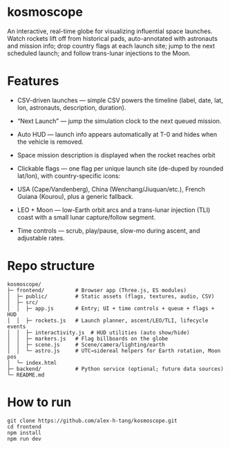 # kosmoscope

An interactive, real-time globe for visualizing influential space launches. Watch rockets lift off from historical pads, auto-annotated with astronauts and mission info; drop country flags at each launch site; jump to the next scheduled launch; and follow trans-lunar injections to the Moon.

# Features

- CSV-driven launches — simple CSV powers the timeline (label, date, lat, lon, astronauts, description, duration).

- “Next Launch” — jump the simulation clock to the next queued mission.

- Auto HUD — launch info appears automatically at T-0 and hides when the vehicle is removed.
  
- Space mission description is displayed when the rocket reaches orbit

- Clickable flags — one flag per unique launch site (de-duped by rounded lat/lon), with country-specific icons:

- USA (Cape/Vandenberg), China (Wenchang/Jiuquan/etc.), French Guiana (Kourou), plus a generic fallback.

- LEO + Moon — low-Earth orbit arcs and a trans-lunar injection (TLI) coast with a small lunar capture/follow segment.

- Time controls — scrub, play/pause, slow-mo during ascent, and adjustable rates.


# Repo structure
```
kosmoscope/
├─ frontend/          # Browser app (Three.js, ES modules)
│  ├─ public/         # Static assets (flags, textures, audio, CSV)
│  ├─ src/
│  │  ├─ app.js       # Entry; UI + time controls + queue + flags + HUD
│  │  ├─ rockets.js   # Launch planner, ascent/LEO/TLI, lifecycle events
│  │  ├─ interactivity.js  # HUD utilities (auto show/hide)
│  │  ├─ markers.js   # Flag billboards on the globe
│  │  ├─ scene.js     # Scene/camera/lighting/earth
│  │  └─ astro.js     # UTC→sidereal helpers for Earth rotation, Moon pos
│  └─ index.html
├─ backend/           # Python service (optional; future data sources)
└─ README.md
```

# How to run

```
git clone https://github.com/alex-h-tang/kosmoscope.git
cd frontend
npm install
npm run dev
```

